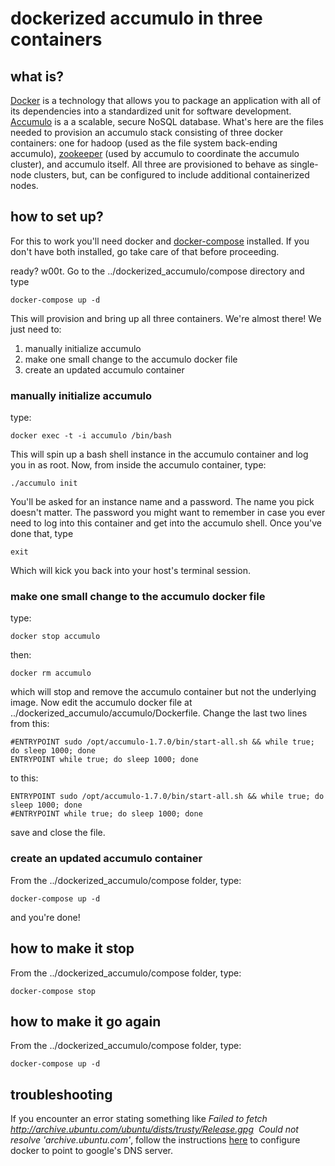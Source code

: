# dockerized accumulo in three containers


## what is? 

[Docker](http://www.docker.com/) is a technology that allows you to package an application with all of its dependencies into a standardized unit for software development. [Accumulo](http://accumulo.apache.org/) is a a scalable, secure NoSQL database. What's here are the files needed to provision an accumulo stack consisting of three docker containers: one for hadoop (used as the file system back-ending accumulo), [zookeeper](http://zookeeper.apache.org/) (used by accumulo to coordinate the accumulo cluster), and accumulo itself. All three are provisioned to behave as single-node clusters, but, can be configured to include additional containerized nodes.

## how to set up?

For this to work you'll need docker and [docker-compose](https://docs.docker.com/compose/install/) installed. If you don't have both installed, go take care of that before proceeding. 

ready? w00t. Go to the ../dockerized_accumulo/compose directory and type

    docker-compose up -d

This will provision and bring up all three containers. We're almost there! We just need to:

 1. manually initialize accumulo
 2. make one small change to the accumulo docker file
 3. create an updated accumulo container

### manually initialize accumulo

type:

    docker exec -t -i accumulo /bin/bash

This will spin up a bash shell instance in the accumulo container and log you in as root. Now, from inside the accumulo container, type:

    ./accumulo init

You'll be asked for an instance name and a password. The name you pick doesn't matter. The password you might want to remember in case you ever need to log into this container and get into the accumulo shell. Once you've done that, type 

    exit
   Which will kick you back into your host's terminal session.

### make one small change to the accumulo docker file 

type:

    docker stop accumulo

 then:
 

    docker rm accumulo
    
which will stop and remove the accumulo container but not the underlying image. Now edit the accumulo docker file at ../dockerized_accumulo/accumulo/Dockerfile. Change the last two lines from this:

    #ENTRYPOINT sudo /opt/accumulo-1.7.0/bin/start-all.sh && while true; do sleep 1000; done
    ENTRYPOINT while true; do sleep 1000; done


to this:


    ENTRYPOINT sudo /opt/accumulo-1.7.0/bin/start-all.sh && while true; do sleep 1000; done
    #ENTRYPOINT while true; do sleep 1000; done

save and close the file. 




### create an updated accumulo container

From the ../dockerized_accumulo/compose folder, type:

    docker-compose up -d

and you're done! 


## how to make it stop
From the ../dockerized_accumulo/compose folder, type:

    docker-compose stop


## how to make it go again
From the ../dockerized_accumulo/compose folder, type:

    docker-compose up -d


## troubleshooting
If you encounter an error stating something like *Failed to fetch http://archive.ubuntu.com/ubuntu/dists/trusty/Release.gpg  Could not resolve 'archive.ubuntu.com'*, follow the instructions [here](https://docs.docker.com/engine/installation/linux/ubuntulinux/#configure-a-dns-server-for-use-by-docker:7064cc4a474d59e7463e9c65d7d35de5) to configure docker to point to google's DNS server. 



